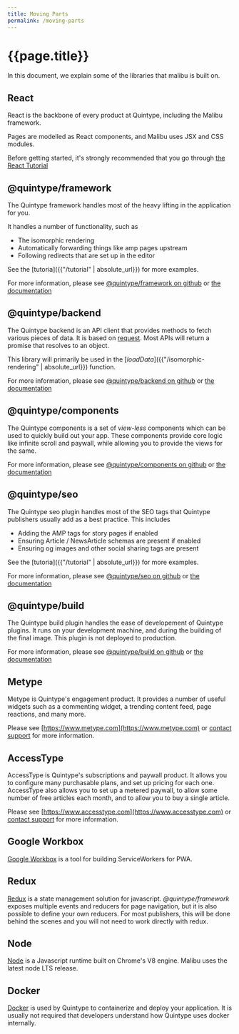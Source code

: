 ```yaml
---
title: Moving Parts
permalink: /moving-parts
---
```

# {{page.title}}

In this document, we explain some of the libraries that malibu is built on.

## React

React is the backbone of every product at Quintype, including the Malibu framework.

Pages are modelled as React components, and Malibu uses JSX and CSS modules.

Before getting started, it's strongly recommended that you go through [the React Tutorial](https://reactjs.org/tutorial/tutorial.html)

## @quintype/framework

The Quintype framework handles most of the heavy lifting in the application for you.

It handles a number of functionality, such as
* The isomorphic rendering
* Automatically forwarding things like amp pages upstream
* Following redirects that are set up in the editor

See the [tutoria]({{"/tutorial" | absolute_url}}) for more examples.

For more information, please see [@quintype/framework on github](https://github.com/quintype/quintype-node-framework) or [the documentation](https://developers.quintype.com/quintype-node-framework)

## @quintype/backend

The Quintype backend is an API client that provides methods to fetch various pieces of data. It is based on [request](https://www.npmjs.com/package/request). Most APIs will return a promise that resolves to an object.

This library will primarily be used in the [*loadData*]({{"/isomorphic-rendering" | absolute_url}}) function.

For more information, please see [@quintype/backend on github](https://github.com/quintype/quintype-node-backend) or [the documentation](https://developers.quintype.com/quintype-node-backend)

## @quintype/components

The Quintype components is a set of *view-less* components which can be used to quickly build out your app. These components provide core logic like infinite scroll and paywall, while allowing you to provide the views for the same.

For more information, please see [@quintype/components on github](https://github.com/quintype/quintype-node-components) or [the documentation](https://developers.quintype.com/quintype-node-components)

## @quintype/seo

The Quintype seo plugin handles most of the SEO tags that Quintype publishers usually add as a best practice. This includes
* Adding the AMP tags for story pages if enabled
* Ensuring Article / NewsArticle schemas are present if enabled
* Ensuring og images and other social sharing tags are present

See the [tutoria]({{"/tutorial" | absolute_url}}) for more examples.

For more information, please see [@quintype/seo on github](https://github.com/quintype/quintype-node-seo) or [the documentation](https://developers.quintype.com/quintype-node-seo)

## @quintype/build

The Quintype build plugin handles the ease of developement of Quintype plugins. It runs on your development machine, and during the building of the final image. This plugin is not deployed to production.

For more information, please see [@quintype/build on github](https://github.com/quintype/quintype-node-build) or [the documentation](https://developers.quintype.com/quintype-node-build)

## Metype

Metype is Quintype's engagement product. It provides a number of useful widgets such as a commenting widget, a trending content feed, page reactions, and many more.

Please see [https://www.metype.com](https://www.metype.com) or [contact support](mailto:support@quintype.com) for more information.

## AccessType

AccessType is Quintype's subscriptions and paywall product. It allows you to configure many purchasable plans, and set up pricing for each one. AccessType also allows you to set up a metered paywall, to allow some number of free articles each month, and to allow you to buy a single article.

Please see [https://www.accesstype.com](https://www.accesstype.com) or [contact support](mailto:support@quintype.com) for more information.

## Google Workbox

[Google Workbox](https://developers.google.com/web/tools/workbox/) is a tool for building ServiceWorkers for PWA.

## Redux

[Redux](https://redux.js.org) is a state management solution for javascript. *@quintype/framework* exposes multiple events and reducers for page navigation, but it is also possible to define your own reducers. For most publishers, this will be done behind the scenes and you will not need to work directly with redux.

## Node

[Node](https://nodejs.org) is a Javascript runtime built on Chrome's V8 engine. Malibu uses the latest node LTS release.

## Docker

[Docker](https://www.docker.com) is used by Quintype to containerize and deploy your application. It is usually not required that developers understand how Quintype uses docker internally.
